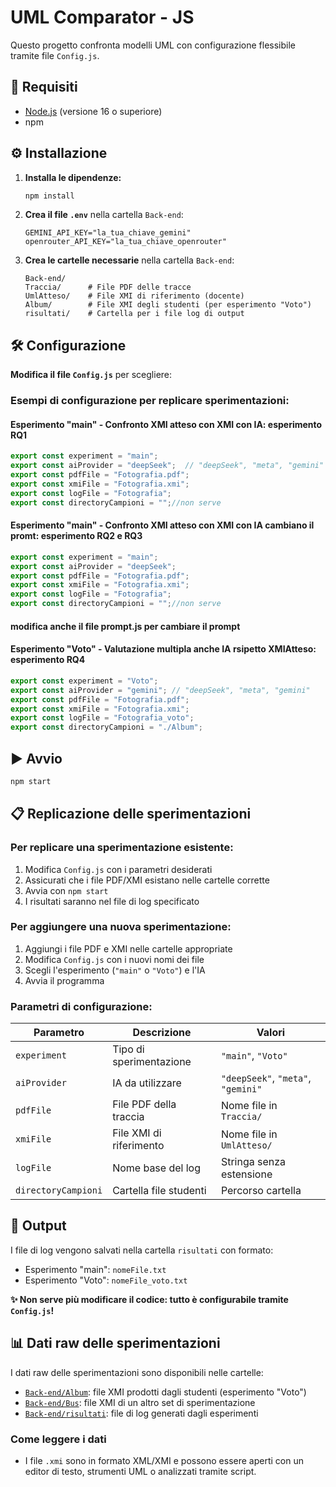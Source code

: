 # UML Comparator - JS

Questo progetto confronta modelli UML con configurazione flessibile tramite file `Config.js`.

## 🚀 Requisiti

- [Node.js](https://nodejs.org/) (versione 16 o superiore)
- npm

## ⚙️ Installazione

1. **Installa le dipendenze:**
   ```bash
   npm install
   ```

2. **Crea il file `.env`** nella cartella `Back-end`:
   ```
   GEMINI_API_KEY="la_tua_chiave_gemini"
   openrouter_API_KEY="la_tua_chiave_openrouter"
   ```

3. **Crea le cartelle necessarie** nella cartella `Back-end`:
   ```
   Back-end/
   Traccia/      # File PDF delle tracce
   UmlAtteso/    # File XMI di riferimento (docente)
   Album/        # File XMI degli studenti (per esperimento "Voto")
   risultati/    # Cartella per i file log di output
   ```

## 🛠️ Configurazione

**Modifica il file `Config.js`** per scegliere:

### Esempi di configurazione per replicare sperimentazioni:

#### **Esperimento "main" - Confronto XMI atteso con XMI con IA:** esperimento RQ1 
```javascript
export const experiment = "main";
export const aiProvider = "deepSeek";  // "deepSeek", "meta", "gemini"
export const pdfFile = "Fotografia.pdf";
export const xmiFile = "Fotografia.xmi";
export const logFile = "Fotografia";
export const directoryCampioni = "";//non serve
```

#### **Esperimento "main" - Confronto XMI atteso con XMI con IA cambiano il promt:** esperimento RQ2 e RQ3
```javascript
export const experiment = "main";
export const aiProvider = "deepSeek";  
export const pdfFile = "Fotografia.pdf";
export const xmiFile = "Fotografia.xmi";
export const logFile = "Fotografia";
export const directoryCampioni = "";//non serve
```
#### modifica anche il file prompt.js per cambiare il prompt

#### **Esperimento "Voto" - Valutazione multipla anche IA rsipetto XMIAtteso:** esperimento RQ4
```javascript
export const experiment = "Voto";
export const aiProvider = "gemini"; // "deepSeek", "meta", "gemini"
export const pdfFile = "Fotografia.pdf";
export const xmiFile = "Fotografia.xmi";
export const logFile = "Fotografia_voto";
export const directoryCampioni = "./Album";
```

## ▶️ Avvio

```bash
npm start
```

## 📋 Replicazione delle sperimentazioni

### Per replicare una sperimentazione esistente:
1. Modifica `Config.js` con i parametri desiderati
2. Assicurati che i file PDF/XMI esistano nelle cartelle corrette
3. Avvia con `npm start`
4. I risultati saranno nel file di log specificato

### Per aggiungere una nuova sperimentazione:
1. Aggiungi i file PDF e XMI nelle cartelle appropriate
2. Modifica `Config.js` con i nuovi nomi dei file
3. Scegli l'esperimento (`"main"` o `"Voto"`) e l'IA
4. Avvia il programma

### Parametri di configurazione:

| Parametro | Descrizione | Valori |
|-----------|-------------|---------|
| `experiment` | Tipo di sperimentazione | `"main"`, `"Voto"` |
| `aiProvider` | IA da utilizzare | `"deepSeek"`, `"meta"`, `"gemini"` |
| `pdfFile` | File PDF della traccia | Nome file in `Traccia/` |
| `xmiFile` | File XMI di riferimento | Nome file in `UmlAtteso/` |
| `logFile` | Nome base del log | Stringa senza estensione |
| `directoryCampioni` | Cartella file studenti | Percorso cartella |

## 📄 Output

I file di log vengono salvati nella cartella `risultati` con formato:
- Esperimento "main": `nomeFile.txt`  
- Esperimento "Voto": `nomeFile_voto.txt`

**✨ Non serve più modificare il codice: tutto è configurabile tramite `Config.js`!**

## 📊 Dati raw delle sperimentazioni

I dati raw delle sperimentazioni sono disponibili nelle cartelle:
- [`Back-end/Album`](Back-end/Album): file XMI prodotti dagli studenti (esperimento "Voto")
- [`Back-end/Bus`](Back-end/Bus): file XMI di un altro set di sperimentazione
- [`Back-end/risultati`](Back-end/risultati): file di log generati dagli esperimenti

### Come leggere i dati

- I file `.xmi` sono in formato XML/XMI e possono essere aperti con un editor di testo, strumenti UML o analizzati tramite script.

